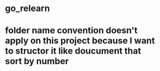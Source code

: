 # go_relearn
# folder name convention doesn't apply on this project because I want to structor it like doucument that sort by number 